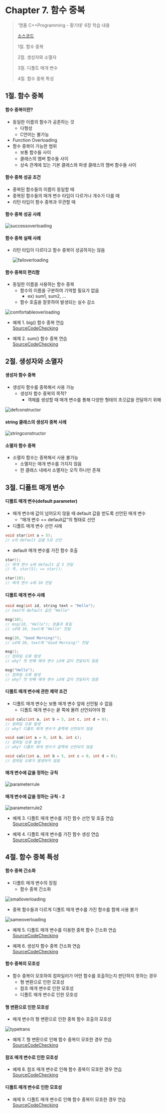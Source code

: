 # Chapter 7. 함수 중복

> '명품 C++Programming - 황기태' 6장 학습 내용
>
> [소스코드](https://github.com/BangYunseo/Basic_CPP/tree/main/ch07_FunctionOverloading)
>
> 1절. 함수 중복
>
> 2절. 생성자와 소멸자
>
> 3절. 디폴트 매개 변수
>
> 4절. 함수 중복 특성

## 1절. 함수 중복

#### 함수 중복이란?

- 동일한 이름의 함수가 공존하는 것
  - 다형성
  - C언어는 불가능
- Function Overloading
- 함수 중복이 가능한 범위
  - 보통 함수들 사이
  - 클래스의 멤버 함수들 사이
  - 상속 관계에 있는 기본 클래스와 파생 클래스의 멤버 함수들 사이

#### 함수 중복 성공 조건

- 중복된 함수들의 이름이 동일할 때
- 중복된 함수들의 매개 변수 타입이 다르거나 개수가 다를 때
- 리턴 타입이 함수 중복과 무관할 때

#### 함수 중복 성공 사례

![successoverloading](https://github.com/BangYunseo/TIL/blob/main/Language/Cpp/Image/ch07/successoverloading.PNG)

#### 함수 중복 실패 사례

- 리턴 타입이 다르다고 함수 중복이 성공하지는 않음

  ![failoverloading](https://github.com/BangYunseo/TIL/blob/main/Language/Cpp/Image/ch07/failoverloading.PNG)

#### 함수 중복의 편리함

- 동일한 이름을 사용하는 함수 중복
  - 함수의 이름을 구분하여 기억할 필요가 없음
    - ex) sum1, sum2, ...
  - 함수 호출을 잘못하여 발생되는 실수 감소

![comfortableoverloading](https://github.com/BangYunseo/TIL/blob/main/Language/Cpp/Image/ch07/comfortableoverloading.PNG)

- 예제 1. big() 함수 중복 연습  
  [SourceCodeChecking](https://github.com/BangYunseo/Basic_CPP/blob/main/Language/ch07_FunctionOverloading/BigFunctionOverloading.cpp)

- 예제 2. sum() 함수 중복 연습  
  [SourceCodeChecking](https://github.com/BangYunseo/Basic_CPP/blob/main/Language/ch07_FunctionOverloading/SumFunctionOverloading.cpp)

## 2절. 생성자와 소멸자

#### 생성자 함수 중복

- 생성자 함수를 중복해서 사용 가능
  - 생성자 함수 중복의 목적?
    - 객체를 생성할 때 매개 변수를 통해 다양한 형태의 초깃값을 전달하기 위해

![defconstructor](https://github.com/BangYunseo/TIL/blob/main/Language/Cpp/Image/ch07/defconstructor.PNG)

#### string 클래스의 생성자 중복 사례

![stringconstructor](https://github.com/BangYunseo/TIL/blob/main/Language/Cpp/Image/ch07/stringconstructor.PNG)

#### 소멸자 함수 중복

- 소멸자 함수는 중복해서 사용 불가능
  - 소멸자는 매개 변수를 가지지 않음
  - 한 클래스 내에서 소멸자는 오직 하나만 존재

## 3절. 디폴트 매개 변수

#### 디폴트 매개 변수(default parameter)

- 매개 변수에 값이 넘어오지 않을 때 default 값을 받도록 선언된 매개 변수
  - "매개 변수 == default값"의 형태로 선언
- 디폴트 매개 변수 선언 사례

```C++
void star(int a = 5);
// a의 default 값을 5로 선언
```

- default 매개 변수를 가진 함수 호출

```C++
star();
// 매개 변수 a에 default 값 5 전달
// 즉, star(5); == star();

star(10);
// 매개 변수 a에 10 전달
```

#### 디폴트 매개 변수 사례

```C++
void msg(int id, string text = "Hello");
// text의 default 값은 "Hello"
```

```C++
msg(10);
// msg(10, "Hello"); 호출과 동일
// id에 10, text에 "Hello" 전달

msg(20, "Good Morning!");
// id에 20, text에 "Good Morning!" 전달

msg();
// 컴파일 오류 발생
// why? 첫 번째 매개 변수 id에 값이 전달되지 않음

msg("Hello");
// 컴파일 오류 발생
// why? 첫 번째 매개 변수 id에 값이 전달되지 않음
```

#### 디폴트 매개 변수에 관한 제약 조건

- 디폴트 매개 변수는 보통 매개 변수 앞에 선언될 수 없음
  - 디폴트 매개 변수는 끝 쪽에 몰려 선언되어야 함

```C++
void calc(int a, int b = 5, int c, int d = 0);
// 컴파일 오류 발생
// why? 디폴트 매개 변수가 끝쪽에 선언되지 않음

void sum(int a = 0, int b, int c);
// 컴파일 오류 발생
// why? 디폴트 매개 변수가 끝쪽에 선언되지 않음

void calc(int a, int b = 5, int c = 0, int d = 0);
// 컴파일 오류가 발생하지 않음
```

#### 매개 변수에 값을 정하는 규칙

![parameterrule](https://github.com/BangYunseo/TIL/blob/main/Language/Cpp/Image/ch07/parameterrule.PNG)

#### 매개 변수에 값을 정하는 규칙 - 2

![parameterrule2](https://github.com/BangYunseo/TIL/blob/main/Language/Cpp/Image/ch07/parameterrule2.PNG)

- 예제 3. 디폴트 매개 변수를 가진 함수 선언 및 호출 연습  
  [SourceCodeChecking](https://github.com/BangYunseo/Basic_CPP/blob/main/ch07_FunctionOverloading/DefaultParameterEx1.cpp)

- 예제 4. 디폴트 매개 변수를 가진 함수 생성 연습  
  [SourceCodeChecking](https://github.com/BangYunseo/Basic_CPP/blob/main/ch07_FunctionOverloading/DefaultParameterEx2.cpp)

## 4절. 함수 중복 특성

#### 함수 중복 간소화

- 디폴트 매개 변수의 장점
  - 함수 중복 간소화

![smalloverloading](https://github.com/BangYunseo/TIL/blob/main/Language/Cpp/Image/ch07/smalloverloading.PNG)

- 중복 함수들과 다르게 디폴트 매개 변수를 가진 함수를 함께 사용 불가

![sameoverloading](https://github.com/BangYunseo/TIL/blob/main/Language/Cpp/Image/ch07/sameoverloading.PNG)

- 예제 5. 디폴트 매개 변수를 이용한 중복 함수 간소화 연습  
  [SourceCodeChecking](https://github.com/BangYunseo/Basic_CPP/blob/main/ch07_FunctionOverloading/DefaultParameterEx3.cpp)

- 예제 6. 생성자 함수 중복 간소화 연습  
  [SourceCodeChecking](https://github.com/BangYunseo/Basic_CPP/blob/main/ch07_FunctionOverloading/ConstructorOverloading.cpp)

#### 함수 중복의 모호성

- 함수 중복이 모호하여 컴파일러가 어떤 함수를 호출하는지 판단하지 못하는 경우
  - 형 변환으로 인한 모호성
  - 참조 매개 변수로 인한 모호성
  - 디폴트 매개 변수로 인한 모호성

#### 형 변환으로 인한 모호성

- 매개 변수의 형 변환으로 인한 중복 함수 호출의 모호성

![typetrans](https://github.com/BangYunseo/TIL/blob/main/Language/Cpp/Image/ch07/typetrans.PNG)

- 예제 7. 형 변환으로 인해 함수 중복이 모호한 경우 연습  
  [SourceCodeChecking](https://github.com/BangYunseo/Basic_CPP/blob/main/ch07_FunctionOverloading/TypeConversion.cpp)

#### 참조 매개 변수로 인한 모호성

- 예제 8. 참조 매개 변수로 인해 함수 중복이 모호한 경우 연습  
  [SourceCodeChecking](https://github.com/BangYunseo/Basic_CPP/blob/main/ch07_FunctionOverloading/ReferenceParameter.cpp)

#### 디폴트 매개 변수로 인한 모호성

- 예제 9. 디폴트 매개 변수로 인해 함수 중복이 모호한 경우 연습  
  [SourceCodeChecking](https://github.com/BangYunseo/Basic_CPP/blob/main/ch07_FunctionOverloading/DefaultParameterEx4.cpp)
